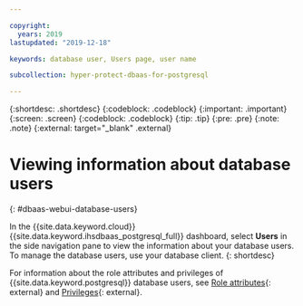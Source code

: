 ```yaml
---

copyright:
  years: 2019
lastupdated: "2019-12-18"

keywords: database user, Users page, user name

subcollection: hyper-protect-dbaas-for-postgresql

---
```


{:shortdesc: .shortdesc}
{:codeblock: .codeblock}
{:important: .important}
{:screen: .screen}
{:codeblock: .codeblock}
{:tip: .tip}
{:pre: .pre}
{:note: .note}
{:external: target="_blank" .external}

# Viewing information about database users
{: #dbaas-webui-database-users}

In the {{site.data.keyword.cloud}} {{site.data.keyword.ihsdbaas_postgresql_full}} dashboard, select **Users** in the side navigation pane to view the information about your database users. To manage the database users, use your database client.
{: shortdesc}

For information about the role attributes and privileges of {{site.data.keyword.postgresql}} database users, see [Role attributes](https://www.postgresql.org/docs/12/role-attributes.html){: external} and [Privileges](https://www.postgresql.org/docs/12/ddl-priv.html){: external}.

